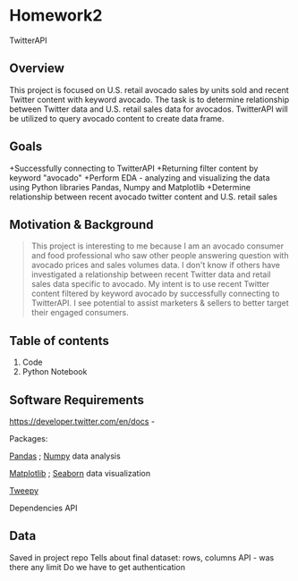 # Homework2
TwitterAPI 
## Overview
This project is focused on U.S. retail avocado sales by units sold and recent Twitter content with keyword avocado.
The task is to determine relationship between Twitter data and U.S. retail sales data for avocados.
TwitterAPI will be utilized to query avocado content to create data frame.
## Goals
+Successfully connecting to TwitterAPI
+Returning filter content by keyword "avocado"
+Perform EDA - analyzing and visualizing the data using Python libraries Pandas, Numpy and Matplotlib
+Determine relationship between recent avocado twitter content and U.S. retail sales
## Motivation & Background
>This project is interesting to me because I am an avocado consumer and food professional who saw other people answering question with avocado prices and sales volumes data. I don't know if others have investigated a relationship between recent Twitter data and retail sales data specific to avocado. My intent is to use recent Twitter content filtered by keyword avocado by successfully connecting to TwitterAPI. I see potential to assist marketers & sellers to better target their engaged consumers.
## Table of contents
1. Code
2. Python Notebook
## Software Requirements
https://developer.twitter.com/en/docs  - 

Packages: 

[Pandas](https://pandas.pydata.org/) ; [Numpy](https://numpy.org/) data analysis
	
[Matplotlib](https://matplotlib.org/) ; [Seaborn](https://seaborn.pydata.org/ )  data visualization
	
[Tweepy](https://www.tweepy.org/)
	
Dependencies API

## Data
Saved in project repo
Tells about final dataset: rows, columns
API - was there any limit
Do we have to get authentication
